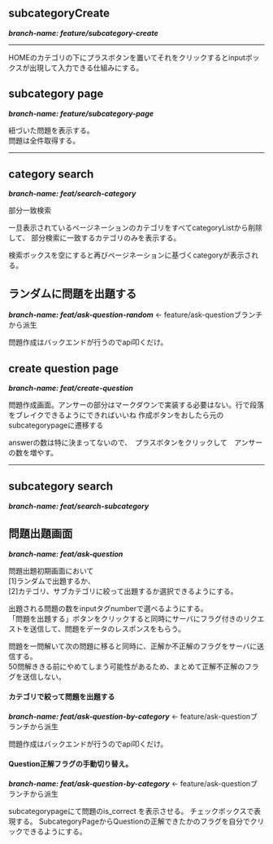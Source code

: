 
## subcategoryCreate 
***branch-name: feature/subcategory-create***
<hr/>

HOMEのカテゴリの下にプラスボタンを置いてそれをクリックするとinputボックスが出現して入力できる仕組みにする。


## subcategory page
***branch-name: feature/subcategory-page***

紐づいた問題を表示する。<br>
問題は全件取得する。

<hr/>

## category search
***branch-name: feat/search-category***

部分一致検索

一旦表示されているページネーションのカテゴリをすべてcategoryListから削除して、
部分検索に一致するカテゴリのみを表示する。

検索ボックスを空にすると再びページネーションに基づくcategoryが表示される。

## ランダムに問題を出題する
***branch-name: feat/ask-question-random***  ← feature/ask-questionブランチから派生

問題作成はバックエンドが行うのでapi叩くだけ。

## create question page
***branch-name: feat/create-question***

問題作成画面。アンサーの部分はマークダウンで実装する必要はない。行で段落をブレイクできるようにできればいいね
作成ボタンをおしたら元のsubcategorypageに遷移する

answerの数は特に決まってないので、　プラスボタンをクリックして　アンサーの数を増やす。

<hr/>

## subcategory search
***branch-name: feat/search-subcategory***

## 問題出題画面
***branch-name: feat/ask-question***

問題出題初期画面において<br>
[1]ランダムで出題するか、<br>
[2]カテゴリ、サブカテゴリに絞って出題するか選択できるようにする。


出題される問題の数をinputタグnumberで選べるようにする。
<br>
「問題を出題する」ボタンをクリックすると同時にサーバにフラグ付きのリクエストを送信して、問題をデータのレスポンスをもらう。

問題を一問解いて次の問題に移ると同時に、正解か不正解のフラグをサーバに送信する。
<br>
50問解ききる前にやめてしまう可能性があるため、まとめて正解不正解のフラグを送信しない。

#### カテゴリで絞って問題を出題する
***branch-name: feat/ask-question-by-category***  ← feature/ask-questionブランチから派生

問題作成はバックエンドが行うのでapi叩くだけ。


#### Question正解フラグの手動切り替え。
***branch-name: feat/ask-question-by-category***  ← feature/ask-questionブランチから派生

subcategorypageにて問題のis_correct を表示させる。
チェックボックスで表現する。
SubcategoryPageからQuestionの正解できたかのフラグを自分でクリックできるようにする。



